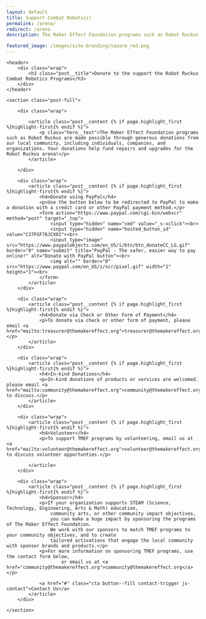 ```yaml
---
layout: default
title: Support Combat Robotics!
permalink: /arena/
redirect: /arena
description: The Maker Effect Foundation programs such as Robot Ruckus are made possible through generous donations from our local community, including individuals, companies, and organizations.

featured_image: /images/site-branding/square_red.png
---
```

<div class="page-post">

	<header>
		<div class="wrap">
			<h3 class="post__title">Donate to the support the Robot Ruckus Combat Robotics Programs</h3>
		</div>
	</header>

	<section class="post-full">

		<div class="wrap">

			<article class="post__content {% if page.highlight_first %}highlight-first{% endif %}">
				<p class="hero__text">The Maker Effect Foundation programs such as Robot Ruckus are made possible through generous donations from our local community, including individuals, companies, and organizations. Your donations help fund repairs and upgrades for the Robot Ruckus arena!</p>
			</article>

		</div>

		<div class="wrap">
			<article class="post__content {% if page.highlight_first %}highlight-first{% endif %}">
				<h4>Donate using PayPal</h4>
				<p>Use the button below to be redirected to PayPal to make a donation with a credit card or other PayPal payment method.</p>
				<form action="https://www.paypal.com/cgi-bin/webscr" method="post" target="_top">
					<input type="hidden" name="cmd" value="_s-xclick"><br>
					<input type="hidden" name="hosted_button_id" value="C37FGF76JCX82"><br>
					<input type="image" src="https://www.paypalobjects.com/en_US/i/btn/btn_donateCC_LG.gif" border="0" name="submit" title="PayPal - The safer, easier way to pay online!" alt="Donate with PayPal button"><br>
					<img alt="" border="0" src="https://www.paypal.com/en_US/i/scr/pixel.gif" width="1" height="1"><br>
				</form>
			</article>
		</div>

		<div class="wrap">
			<article class="post__content {% if page.highlight_first %}highlight-first{% endif %}">
				<h4>Donate via Check or Other Form of Payment</h4>
				<p>To donate via check or other form of payment, please email <a href="mailto:treasurer@themakereffect.org">treasurer@themakereffect.org</a>.</p>
			</article>
		</div>

		<div class="wrap">
			<article class="post__content {% if page.highlight_first %}highlight-first{% endif %}">
				<h4>In-kind Donations</h4>
				<p>In-kind donations of products or services are welcomed. please email <a href="mailto:community@themakereffect.org">community@themakereffect.org</a> to discuss.</p>
			</article>
		</div>

		<div class="wrap">
			<article class="post__content {% if page.highlight_first %}highlight-first{% endif %}">
				<h4>Volunteer</h4>
				<p>To support TMEF programs by volunteering, email us at <a href="mailto:volunteer@themakereffect.org">volunteer@themakereffect.org</a> to discuss volunteer opportunties.</p>

			</article>
		</div>

		<div class="wrap">
			<article class="post__content {% if page.highlight_first %}highlight-first{% endif %}">
				<h4>Sponsor</h4>
				<p>If your organization supports STEAM (Science, Technology, Engineering, Arts & Math) education,
					community arts, or other community impact objectives,
					you can make a huge impact by sponsoring the programs of The Maker Effect Foundation.
					We work with our sponsors to match TMEF programs to your community objectives, and to create
					tailored activations that engage the local community with sponsor brands and products.</p>
				<p>For more information on sponsoring TMEF programs, use the contact form below,
						or email us at <a href="community@themakereffect.org">community@themakereffect.org</a></p>

				<a href="#" class="cta button--fill contact-trigger js-contact">Contact Us</a>
			</article>
		</div>

	</section>

</div>
